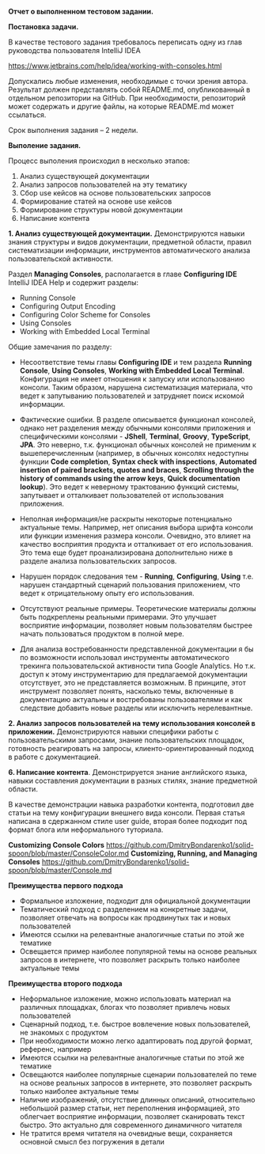 **Отчет о выполненном тестовом задании.**

**Постановка задачи.**

В качестве тестового задания требовалось переписать одну из глав руководства пользователя IntelliJ IDEA

https://www.jetbrains.com/help/idea/working-with-consoles.html

Допускались любые изменения, необходимые с точки зрения автора. Результат должен представлять собой README.md, опубликованный в отдельном репозитории на GitHub. При необходимости, репозиторий может содержать и другие файлы, на которые README.md может ссылаться.

Срок выполнения задания – 2 недели.

**Выполение задания.**

Процесс выполения происходил в несколько этапов:

 1. Анализ существующей документации
 2. Анализ запросов пользователей на эту тематику
 3. Сбор use кейсов на основе пользовательских запросов
 4. Формирование статей на основе use кейсов
 5. Формирование структуры новой документации 
 6. Написание контента


**1. Анализ существующей документации.** Демонстрируются навыки знания структуры и видов документации, предметной области, правил систематизации информации, инструментов автоматического анализа пользовательской активности.

Раздел **Managing Consoles**, располагается в главе **Configuring IDE** IntelliJ IDEA Help и содержит разделы:

 - Running Console
 - Configuring Output Encoding
 - Configuring Color Scheme for Consoles
 - Using Consoles
 - Working with Embedded Local Terminal

Общие замечания по разделу:

 - Несоответствие темы главы **Configuring IDE** и тем раздела **Running Console**, **Using Consoles**, **Working with Embedded Local Terminal**. Конфигурация не имеет отношения к запуску или использованию консоли. Таким образом, нарушена систематизация материала, что ведет к запутыванию пользователей  и затрудняет поиск искомой информации.
 
 - Фактические ошибки. В разделе описывается функционал консолей, однако нет разделения между обычными консолями приложения и специфическими консолями - **JShell**, **Terminal**, **Groovy**, **TypeScript**, **JPA**. Это неверно, т.к. функционал обычных консолей не применим к вышеперечисленным (например, в обычных консолях недоступны функции **Code completion**, **Syntax check with inspections**, **Automated insertion of paired brackets, quotes and braces**, **Scrolling through the history of commands using the arrow keys**, **Quick documentation lookup**). Это ведет к неверному трактованию функций системы, запутывает и отталкивает пользователей от использования приложения.
 
 - Неполная информация/не раскрыты некоторые потенциально актуальные темы. Например, нет описания выбора шрифта консоли или функции изменения размера консоли. Очевидно, это влияет на качество восприятия продукта и отталкивает от его использования. Это тема еще будет проанализирована дополнительно ниже в разделе анализа пользовательских запросов. 
 
 - Нарушен порядок следования тем - **Running**, **Configuring**, **Using** т.е. нарушен стандартный сценарий пользования приложением, что ведет к отрицательному опыту его использования.
 
 - Отсутствуют реальные примеры. Теоретические материалы должны быть подкреплены реальными примерами. Это улучшает восприятие информации, позволяет новым пользователям быстрее начать пользоваться продуктом в полной мере. 
 
 - Для анализа востребованности представленной документации я бы по возможности использовал инструменты автоматического трекинга пользовательской активности типа Google Analytics. Но т.к. доступ к этому инструментарию для предлагаемой документации отсутствует, это не представляется возможным. В принципе, этот инструмент позволяет понять, насколько темы, включенные в документацию актуальны и востребованы пользователями и как следствие добавить новые разделы или исключить нерелевантные.


**2. Анализ запросов пользователей на тему использования консолей в приложении.** Демонстрируются навыки специфики работы с пользовательскими запросами, знание пользовательских площадок, готовность реагировать на запросы, клиенто-ориентированный подход в работе с документацией.


**6. Написание контента**. Демонстрируется знание английского языка, навыки составления документации в разных стилях, знание предметной области.

В качестве демонстрации навыка разработки контента, подготовил две статьи на тему конфигурации внешнего вида консоли. Первая статья написана в сдержанном стиле user guide, вторая более подходит под формат блога или неформального туториала.

**Customizing Console Colors** https://github.com/DmitryBondarenko1/solid-spoon/blob/master/ConsoleColor.md
**Customizing, Running, and Managing Consoles** https://github.com/DmitryBondarenko1/solid-spoon/blob/master/Console.md

**Преимущества первого подхода**

 - Формальное изложение, подходит для официальной документации
 - Тематический подход с разделением на конкретные задачи, позволяет отвечать на вопросы как продвинутых так и новых пользователей
 - Имеются ссылки на релевантные аналогичные статьи по этой же тематике
 - Освещается пример наиболее популярной темы на основе реальных запросов в интернете, что позволяет раскрыть только наиболее актуальные темы

**Преимущества второго подхода**

 - Неформальное изложение, можно использовать материал на различных площадках, блогах что позволяет привлечь новых пользователей
 - Сценарный подход, т.е. быстрое вовлечение новых пользователей, не знакомых с продуктом
 - При необходимости можно легко адаптировать под другой формат, референс, например
 - Имеются ссылки на релевантные аналогичные статьи по этой же тематике
 - Освещаются наиболее популярные сценарии пользователей по теме на основе реальных запросов в интернете, это позволяет раскрыть только наиболее актуальные темы
 - Наличие изображений, отсутствие длинных описаний, относительно небольшой размер статьи, нет переполнения информацией, это облегчает восприятие информации, позволяет сканировать текст быстро. Это актуально для современного динамичного читателя
 - Не тратится время читателя на очевидные вещи, сохраняется основной смысл без погружения в детали
















  
